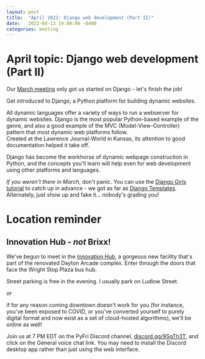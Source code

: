 ```yaml
---
layout: post
title:  "April 2022: Django web development (Part II)" 
date:   2022-04-13 19:00:00 -0400
categories: meeting
---
```


# April topic: Django web development (Part II)

Our [March meeting](http://d8ndl.org/meeting/2022/03/09/django.html) only got us 
started on Django - let's finish the job!

Get introduced to Django, a Python platform for building dynamic websites.

All dynamic languages offer a variety of ways to run a webserver for dynamic websites.
Django is the most popular Python-based example of the genre, and also a good example
of the MVC (Model-View-Controller) pattern that most dynamic web platforms follow.  
Created at the Lawrence Journal-World in Kansas, its attention to good documentation 
helped it take off.  

Django has become the workhorse of dynamic webpage construction in Python, and the 
concepts you'll learn will help even for web development using other platforms and
languages.

*If you weren't there in March*, don't panic.  You can use the 
[Django Girls tutorial](https://tutorial.djangogirls.org/en/) to catch up 
in advance - we got as far as 
[Django Templates](https://tutorial.djangogirls.org/en/django_templates/).
Alternately, just show up and fake it... nobody's grading you!

# Location reminder 

## Innovation Hub - *not* Brixx!

We've begun to meet in the [Innovation Hub](https://www.thehubdayton.com/), a gorgeous new 
facility that's part of the renovated Dayton Arcade complex.  Enter through 
the doors that face the Wright Stop Plaza bus hub.

Street parking is free in the evening.  I usually park on Ludlow Street.

*or* 

if for any reason coming downtown doesn't work for you (for instance, 
you've been exposed to COVID, or you've converted yourself to purely 
digital format and now exist as 
a set of cloud-hosted algorithms), we'll be online as well!  

Join us at 7 PM EDT on the PyFri Discord channel, [discord.gg/9SgTh3T](https://discord.gg/9SgTh3T), and click on the 
General voice chat link.  You may need to install the Discord desktop app rather than just using 
the web interface.



